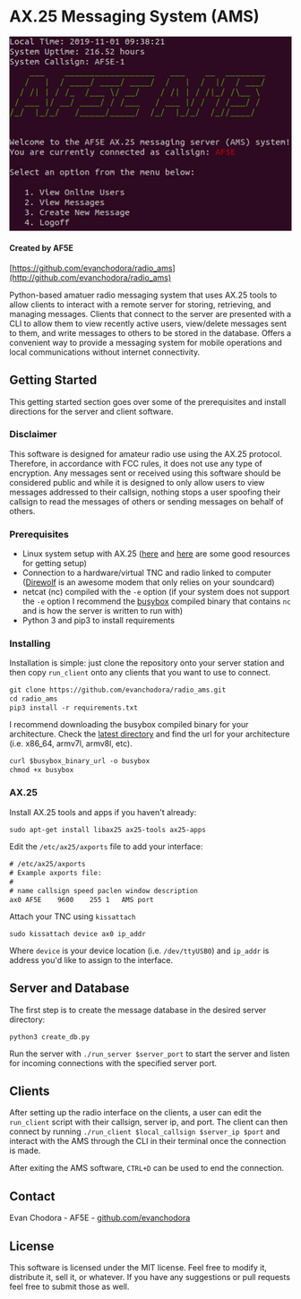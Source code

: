 # AX.25 Messaging System (AMS)

![Main Menu Screenshot](img/main_menu.png)

#### Created by AF5E

[https://github.com/evanchodora/radio_ams](http://github.com/evanchodora/radio_ams)

Python-based amatuer radio messaging system that uses AX.25 tools to allow clients to interact with a remote server for storing, retrieving, and managing messages.
Clients that connect to the server are presented with a CLI to allow them to view recently active users, view/delete messages sent to them, and write messages to others to be stored in the database.
Offers a convenient way to provide a messaging system for mobile operations and local communications without internet connectivity.  

## Getting Started

This getting started section goes over some of the prerequisites and install directions for the server and client software.

### Disclaimer

This software is designed for amateur radio use using the AX.25 protocol. Therefore, in accordance with FCC rules, it does not use any type of encryption.
Any messages sent or received using this software should be considered public and while it is designed to only allow users to view messages addressed to their callsign, nothing stops a user spoofing their callsign to read the messages of others or sending messages on behalf of others.

### Prerequisites

- Linux system setup with AX.25 ([here](https://www.tldp.org/HOWTO/AX25-HOWTO/index.html) and [here](https://xastir.org/index.php/HowTo:AX.25_-_Ubuntu/Debian) are some good resources for getting setup)
- Connection to a hardware/virtual TNC and radio linked to computer ([Direwolf](https://github.com/wb2osz/direwolf) is an awesome modem that only relies on your soundcard)
- netcat (nc) compiled with the `-e` option (if your system does not support the `-e` option I recommend the [busybox](https://busybox.net/) compiled binary that contains `nc` and is how the server is written to run with)
- Python 3 and pip3 to install requirements

### Installing

Installation is simple: just clone the repository onto your server station and then copy `run_client` onto any clients that you want to use to connect.

```
git clone https://github.com/evanchodora/radio_ams.git
cd radio_ams
pip3 install -r requirements.txt
```

I recommend downloading the busybox compiled binary for your architecture.
Check the [latest directory](https://busybox.net/downloads/binaries/) and find the url for your architecture (i.e. x86_64, armv7l, armv8l, etc).

```
curl $busybox_binary_url -o busybox
chmod +x busybox
```

### AX.25

Install AX.25 tools and apps if you haven't already:
```
sudo apt-get install libax25 ax25-tools ax25-apps
```

Edit the `/etc/ax25/axports` file to add your interface:
```
# /etc/ax25/axports 
# Example axports file:
#
# name callsign speed paclen window description
ax0 AF5E    9600    255 1   AMS port
```

Attach your TNC using `kissattach`
```
sudo kissattach device ax0 ip_addr
```
Where `device` is your device location (i.e. `/dev/ttyUSB0`) and `ip_addr` is address you'd like to assign to the interface.

## Server and Database

The first step is to create the message database in the desired server directory:
```
python3 create_db.py
```

Run the server with `./run_server $server_port` to start the server and listen for incoming connections with the specified server port.

## Clients

After setting up the radio interface on the clients, a user can edit the `run_client` script with their callsign, server ip, and port.
The client can then connect by running `./run_client $local_callsign $server_ip $port` and interact with the AMS through the CLI in their terminal once the connection is made.

After exiting the AMS software, `CTRL+D` can be used to end the connection.

## Contact

Evan Chodora - AF5E - [github.com/evanchodora](https://github.com/evanchodora)

## License

This software is licensed under the MIT license.
Feel free to modify it, distribute it, sell it, or whatever.
If you have any suggestions or pull requests feel free to submit those as well. 
